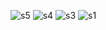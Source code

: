 ![s5](https://github.com/Jaspreet2001/Task-Manager--Vue-3-/assets/78601370/6c9a4ec4-6754-4983-83fd-809ddb71de70)
![s4](https://github.com/Jaspreet2001/Task-Manager--Vue-3-/assets/78601370/aea33d15-635e-42fc-b23b-d9eda12f0ed2)
![s3](https://github.com/Jaspreet2001/Task-Manager--Vue-3-/assets/78601370/896fc0f5-8599-40ae-bf98-ef0a21f4d58a)
![s1](https://github.com/Jaspreet2001/Task-Manager--Vue-3-/assets/78601370/58beca2e-2da2-4b27-9c4a-d0fa2738ea9a)
